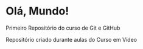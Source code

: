 # Olá, Mundo!

 Primeiro Repositório do curso de Git e GitHub

Repositório criado durante aulas do Curso em Vídeo